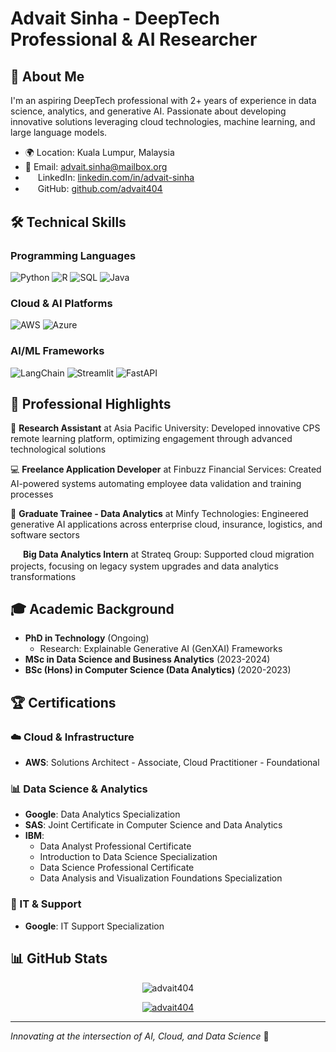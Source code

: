 # Advait Sinha - DeepTech Professional & AI Researcher

## 👋 About Me

I'm an aspiring DeepTech professional with 2+ years of experience in data science, analytics, and generative AI. Passionate about developing innovative solutions leveraging cloud technologies, machine learning, and large language models.

- 🌍 Location: Kuala Lumpur, Malaysia
- 📧 Email: advait.sinha@mailbox.org
- <img src="https://github.com/user-attachments/assets/c4472712-9e8f-47d7-bf30-e0d900e199c6" width="16" height="16" style="vertical-align: middle;"> LinkedIn: [linkedin.com/in/advait-sinha](https://linkedin.com/in/advait-sinha)
- <img src="https://github.com/user-attachments/assets/ebf8cd55-1617-4ace-8633-15e146923b9f" width="16" height="16" style="vertical-align: middle;"> GitHub: [github.com/advait404
](https://github.com/advait404)

## 🛠️ Technical Skills

### Programming Languages

![Python](https://img.shields.io/badge/Python-3776AB?style=for-the-badge&logo=python&logoColor=white)
![R](https://img.shields.io/badge/R-276DC3?style=for-the-badge&logo=r&logoColor=white)
![SQL](https://img.shields.io/badge/SQL-4479A1?style=for-the-badge&logo=postgresql&logoColor=white)
![Java](https://img.shields.io/badge/Java-007396?style=for-the-badge&logo=java&logoColor=white)

### Cloud & AI Platforms

![AWS](https://img.shields.io/badge/Amazon_AWS-232F3E?style=for-the-badge&logo=amazon-aws&logoColor=white)
![Azure](https://img.shields.io/badge/Microsoft_Azure-0089D6?style=for-the-badge&logo=microsoft-azure&logoColor=white)

### AI/ML Frameworks

![LangChain](https://img.shields.io/badge/LangChain-000000?style=for-the-badge)
![Streamlit](https://img.shields.io/badge/Streamlit-FF4B4B?style=for-the-badge&logo=streamlit&logoColor=white)
![FastAPI](https://img.shields.io/badge/FastAPI-009688?style=for-the-badge&logo=fastapi&logoColor=white)

## 🚀 Professional Highlights

🔬 **Research Assistant** at Asia Pacific University: Developed innovative CPS remote learning platform, optimizing engagement through advanced technological solutions

💻 **Freelance Application Developer** at Finbuzz Financial Services: Created AI-powered systems automating employee data validation and training processes

🤖 **Graduate Trainee - Data Analytics** at Minfy Technologies: Engineered generative AI applications across enterprise cloud, insurance, logistics, and software sectors

<img src="https://github.com/user-attachments/assets/696d10a8-1972-4f67-ba01-9019076ee615" width="16" height="16" style="vertical-align: middle;"> **Big Data Analytics Intern** at Strateq Group: Supported cloud migration projects, focusing on legacy system upgrades and data analytics transformations

## 🎓 Academic Background

- **PhD in Technology** (Ongoing)
  - Research: Explainable Generative AI (GenXAI) Frameworks
- **MSc in Data Science and Business Analytics** (2023-2024)
- **BSc (Hons) in Computer Science (Data Analytics)** (2020-2023)

<!-- ## 🏆 Certifications

### AWS Certifications

- Solutions Architect - Associate
- Cloud Practitioner - Foundational

### Google Certifications

- Data Analytics Specialization
- IT Support Specialization

### IBM Certifications

- Data Science Professional Certificate
- Data Analyst Professional Certificate
- Introduction to Data Science Specialization
- Data Analysis and Visualization Foundations Specialization

### Other Certifications

- SAS-APU Joint Certificate in Computer Science and Data Analytics -->

## 🏆 Certifications

### ☁️ Cloud & Infrastructure

- **AWS**: Solutions Architect - Associate, Cloud Practitioner - Foundational

### 📊 Data Science & Analytics

- **Google**: Data Analytics Specialization
- **SAS**: Joint Certificate in Computer Science and Data Analytics
- **IBM**:
  - Data Analyst Professional Certificate
  - Introduction to Data Science Specialization
  - Data Science Professional Certificate
  - Data Analysis and Visualization Foundations Specialization

### 🔧 IT & Support

- **Google**: IT Support Specialization

## 📊 GitHub Stats

<!-- ![Advait's GitHub Stats](https://github-readme-stats.vercel.app/api?username=advait404&show_icons=true&theme=radical) -->

<p align="center">
    <img src="https://github-readme-stats.vercel.app/api/top-langs?username=advait404&show_icons=true&locale=en&layout=compact&theme=radical" alt="advait404" />
</p>

<p align="center">
    <a href="https://github.com/ryo-ma/github-profile-trophy">
        <img src="https://github-profile-trophy.vercel.app/?username=advait404&theme=radical" alt="advait404" />
    </a>
</p>

---

_Innovating at the intersection of AI, Cloud, and Data Science_ 🚀
